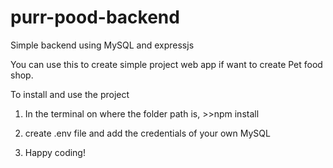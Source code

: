 # purr-pood-backend
 
Simple backend using MySQL and expressjs 

You can use this to create simple project web app if want to create Pet food shop. 

To install and use the project
1. In the terminal on where the folder path is, >>npm install

2. create .env file and add the credentials of your own MySQL 

3. Happy coding!